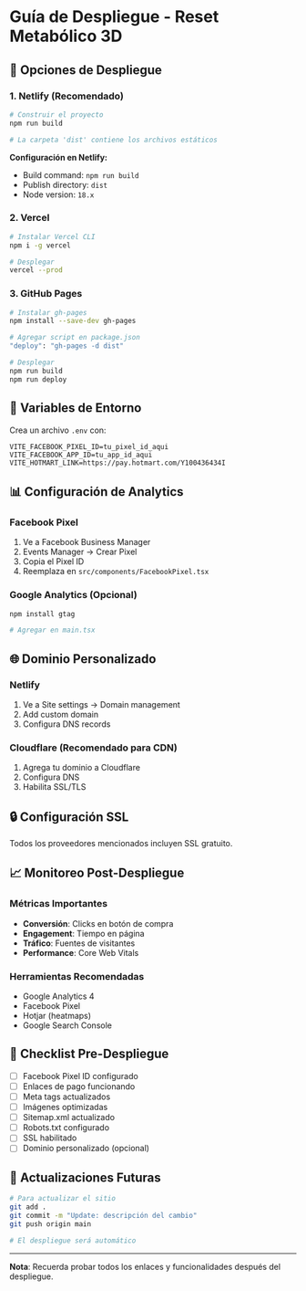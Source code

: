 # Guía de Despliegue - Reset Metabólico 3D

## 🚀 Opciones de Despliegue

### 1. Netlify (Recomendado)
```bash
# Construir el proyecto
npm run build

# La carpeta 'dist' contiene los archivos estáticos
```

**Configuración en Netlify:**
- Build command: `npm run build`
- Publish directory: `dist`
- Node version: `18.x`

### 2. Vercel
```bash
# Instalar Vercel CLI
npm i -g vercel

# Desplegar
vercel --prod
```

### 3. GitHub Pages
```bash
# Instalar gh-pages
npm install --save-dev gh-pages

# Agregar script en package.json
"deploy": "gh-pages -d dist"

# Desplegar
npm run build
npm run deploy
```

## 🔧 Variables de Entorno

Crea un archivo `.env` con:

```env
VITE_FACEBOOK_PIXEL_ID=tu_pixel_id_aqui
VITE_FACEBOOK_APP_ID=tu_app_id_aqui
VITE_HOTMART_LINK=https://pay.hotmart.com/Y100436434I
```

## 📊 Configuración de Analytics

### Facebook Pixel
1. Ve a Facebook Business Manager
2. Events Manager → Crear Pixel
3. Copia el Pixel ID
4. Reemplaza en `src/components/FacebookPixel.tsx`

### Google Analytics (Opcional)
```bash
npm install gtag

# Agregar en main.tsx
```

## 🌐 Dominio Personalizado

### Netlify
1. Ve a Site settings → Domain management
2. Add custom domain
3. Configura DNS records

### Cloudflare (Recomendado para CDN)
1. Agrega tu dominio a Cloudflare
2. Configura DNS
3. Habilita SSL/TLS

## 🔒 Configuración SSL

Todos los proveedores mencionados incluyen SSL gratuito.

## 📈 Monitoreo Post-Despliegue

### Métricas Importantes
- **Conversión**: Clicks en botón de compra
- **Engagement**: Tiempo en página
- **Tráfico**: Fuentes de visitantes
- **Performance**: Core Web Vitals

### Herramientas Recomendadas
- Google Analytics 4
- Facebook Pixel
- Hotjar (heatmaps)
- Google Search Console

## 🚨 Checklist Pre-Despliegue

- [ ] Facebook Pixel ID configurado
- [ ] Enlaces de pago funcionando
- [ ] Meta tags actualizados
- [ ] Imágenes optimizadas
- [ ] Sitemap.xml actualizado
- [ ] Robots.txt configurado
- [ ] SSL habilitado
- [ ] Dominio personalizado (opcional)

## 🔄 Actualizaciones Futuras

```bash
# Para actualizar el sitio
git add .
git commit -m "Update: descripción del cambio"
git push origin main

# El despliegue será automático
```

---

**Nota**: Recuerda probar todos los enlaces y funcionalidades después del despliegue.